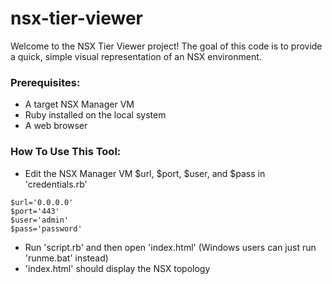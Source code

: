 # nsx-tier-viewer

Welcome to the NSX Tier Viewer project!
The goal of this code is to provide a quick, simple visual representation of an NSX environment.

### Prerequisites:

* A target NSX Manager VM
* Ruby installed on the local system
* A web browser

### How To Use This Tool:

* Edit the NSX Manager VM $url, $port, $user, and $pass in 'credentials.rb'
```
$url='0.0.0.0'
$port='443'
$user='admin'
$pass='password'
```
* Run 'script.rb' and then open 'index.html' (Windows users can just run 'runme.bat' instead)
* 'index.html' should display the NSX topology